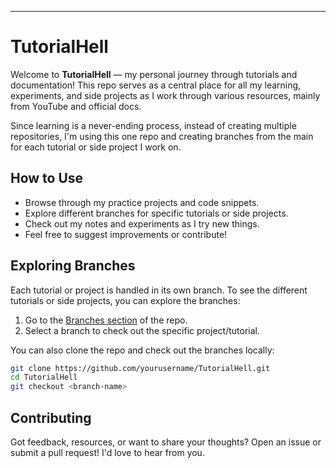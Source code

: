 
---

# TutorialHell

Welcome to **TutorialHell** — my personal journey through tutorials and documentation! This repo serves as a central place for all my learning, experiments, and side projects as I work through various resources, mainly from YouTube and official docs.

Since learning is a never-ending process, instead of creating multiple repositories, I'm using this one repo and creating branches from the main for each tutorial or side project I work on.

## How to Use

- Browse through my practice projects and code snippets.
- Explore different branches for specific tutorials or side projects.
- Check out my notes and experiments as I try new things.
- Feel free to suggest improvements or contribute!

## Exploring Branches

Each tutorial or project is handled in its own branch. To see the different tutorials or side projects, you can explore the branches:

1. Go to the [Branches section](https://github.com/yourusername/TutorialHell/branches) of the repo.
2. Select a branch to check out the specific project/tutorial.

You can also clone the repo and check out the branches locally:

```bash
git clone https://github.com/yourusername/TutorialHell.git
cd TutorialHell
git checkout <branch-name>
```


## Contributing

Got feedback, resources, or want to share your thoughts? Open an issue or submit a pull request! I'd love to hear from you.
